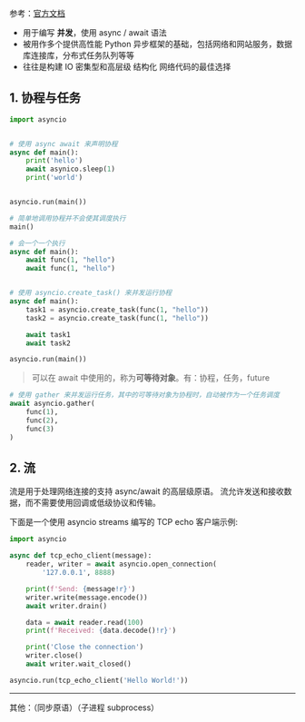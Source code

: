 

参考：[官方文档](https://docs.python.org/zh-cn/3/library/asyncio.html?highlight=asyncio#module-asyncio)

- 用于编写 **并发**，使用 async / await 语法
- 被用作多个提供高性能 Python 异步框架的基础，包括网络和网站服务，数据库连接库，分布式任务队列等等
- 往往是构建 IO 密集型和高层级 结构化 网络代码的最佳选择

## 1. 协程与任务

```python
import asyncio


# 使用 async await 来声明协程
async def main():
    print('hello')
    await asynico.sleep(1)
    print('world') 


asyncio.run(main())

# 简单地调用协程并不会使其调度执行
main()
```

```python
# 会一个一个执行
async def main():
    await func(1, "hello")
    await func(1, "hello")


# 使用 asyncio.create_task() 来并发运行协程
async def main():
    task1 = asyncio.create_task(func(1, "hello"))
    task2 = asyncio.create_task(func(1, "hello"))

    await task1
    await task2

asyncio.run(main())
```

> 可以在 await 中使用的，称为**可等待对象**。有：协程，任务，future

```python
# 使用 gather 来并发运行任务，其中的可等待对象为协程时，自动被作为一个任务调度
await asyncio.gather(
    func(1),
    func(2),
    func(3)
)
```

## 2. 流

流是用于处理网络连接的支持 async/await 的高层级原语。 流允许发送和接收数据，而不需要使用回调或低级协议和传输。

下面是一个使用 asyncio streams 编写的 TCP echo 客户端示例:

```python
import asyncio

async def tcp_echo_client(message):
    reader, writer = await asyncio.open_connection(
        '127.0.0.1', 8888)

    print(f'Send: {message!r}')
    writer.write(message.encode())
    await writer.drain()

    data = await reader.read(100)
    print(f'Received: {data.decode()!r}')

    print('Close the connection')
    writer.close()
    await writer.wait_closed()

asyncio.run(tcp_echo_client('Hello World!'))
```

-----------

其他：（同步原语）（子进程 subprocess）